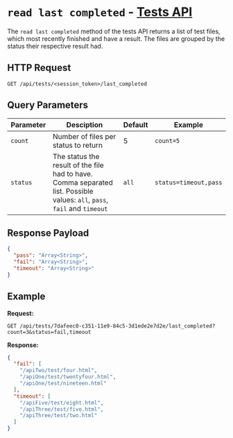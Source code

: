 # `read last completed` - [Tests API](../index.md#tests-api)

The `read last completed` method of the tests API returns a list of test files, which most recently finished and have a result. The files are grouped by the status their respective result had.

## HTTP Request

`GET /api/tests/<session_token>/last_completed`

## Query Parameters

| Parameter | Desciption                                                                                                                | Default | Example               |
| --------- | ------------------------------------------------------------------------------------------------------------------------- | ------- | --------------------- |
| `count`   | Number of files per status to return                                                                                      | 5       | `count=5`             |
| `status`  | The status the result of the file had to have. Comma separated list. Possible values: `all`, `pass`, `fail` and `timeout` | `all`   | `status=timeout,pass` |

## Response Payload

```json
{
  "pass": "Array<String>",
  "fail": "Array<String>",
  "timeout": "Array<String>"
}
```

## Example

**Request:**

`GET /api/tests/7dafeec0-c351-11e9-84c5-3d1ede2e7d2e/last_completed?count=3&status=fail,timeout`

**Response:**

```json
{
  "fail": [
    "/apiTwo/test/four.html",
    "/apiOne/test/twentyfour.html",
    "/apiOne/test/nineteen.html"
  ],
  "timeout": [
    "/apiFive/test/eight.html",
    "/apiThree/test/five.html",
    "/apiThree/test/two.html"
  ]
}
```
